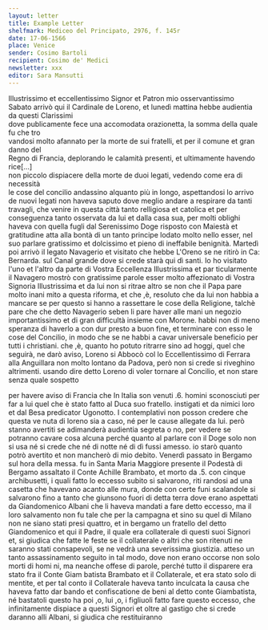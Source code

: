 ```yaml
---
layout: letter
title: Example Letter
shelfmark: Mediceo del Principato, 2976, f. 145r
date: 17-06-1566
place: Venice
sender: Cosimo Bartoli
recipient: Cosimo de' Medici
newsletter: xxx
editor: Sara Mansutti
---
```



Illustrissimo et eccellentissimo Signor et Patron mio osservantissimo  
Sabato arrivò qui il Cardinale de Loreno, et lunedì mattina hebbe audientia da questi Clarissimi  
dove publicamente fece una accomodata orazionetta, la somma della quale fu che tro  
vandosi molto afannato per la morte de sui fratelli, et per il comune et gran danno del  
Regno di Francia, deplorando le calamità presenti, et ultimamente havendo rice[...]  
non piccolo dispiacere della morte de duoi legati, vedendo come era di necessità  
le cose del concilio andassino alquanto più in longo, aspettandosi lo arrivo de nuovi legati
non haveva saputo dove meglio andare a respirare da tanti travagli, che venire in
questa città tanto relligiosa et catolica et per conseguenza tanto osservata da lui et
dalla casa sua, per molti oblighi haveva con quella fugli dal Serenissimo Doge
risposto con Maiestà et gratitudine atta alla bontà di un tanto principe lodato
molto nello esser, nel suo parlare gratissimo et dolcissimo et pieno di ineffabile
benignità. Martedì poi arrivò il legato Navagerio et visitato che hebbe
L'Oreno se ne ritirò in Ca: Bernarda. sul Canal grande dove si crede starà
qui dì santi. Io ho visitato l'uno et l'altro da parte di Vostra Eccellenza Illustrissima et par
ticularmente il Navagero mostrò con gratissime parole esser molto affezionato
di Vostra Signoria Illustrissima et da lui non si ritrae altro se non che il Papa pare molto inani
mito a questa riforma, et che ,è, resoluto che da lui non habbia a mancare se per
questo si hanno a rassettare le cose della Religione, talchè pare che che detto
Navagerio seben li pare haver alle mani un negozio importantissimo et di
gran difficultà insieme con Morone. habbi non di meno speranza di haverlo a con
dur presto a buon fine, et terminare con esso le cose del Concilio, in modo che
se ne habbi a cavar universale beneficio per tutti i christiani. che ,è, quanto
ho potuto ritrarre sino ad hoggi, quel che seguirà, ne darò aviso,
Loreno si Abbocò col lo Eccellentissimo di Ferrara alla Anguillara non molto
lontano da Padova, però non si crede si riveghino altrimenti. usando dire detto
Loreno di voler tornare al Concilio, et non stare senza quale sospetto

per havere aviso di Francia che In Italia son venuti .6. homini sconosciuti per
far a lui quel che è stato fatto al Duca suo fratello. instigati et da nimici loro et
dal Besa predicator Ugonotto. I contemplativi non posson credere che questa ve
nuta di loreno sia a caso, né per le cause allegate da lui. però stanno avertiti
se adimanderà audientia segreta o no, per vedere se potranno cavare cosa
alcuna perché quanto al parlare con il Doge solo non si usa né si crede che
né di notte né di dì fussi amesso. io starò quanto potrò avertito et non
mancherò di mio debito.
Venerdì passato in Bergamo sul hora della messa. fu in Santa Maria Maggiore
presente il Podestà di Bergamo assaltato il Conte Achille Brambato, et morto
da .5. con cinque archibusetti, i quali fatto lo eccesso subito si salvarono, riti
randosi ad una casetta che havevano acanto alle mura, donde con certe funi
scalandole si salvarono fino a tanto che giunsono fuori di detta terra dove
erano aspettati da Giandomenico Albani che li haveva mandati a fare detto
eccesso, ma il loro salvamento non fu tale che per la campagna et sino su quel
di Milano non ne siano stati presi quattro, et in bergamo un fratello del detto
Giandomenico et qui il Padre, il quale era collaterale di questi suoi Signori
et, si giudica che fatte le feste se il collaterale o altri che son ritenuti ne
saranno stati consapevoli, se ne vedrà una severissima giustizia. atteso un tanto
assassinamento seguito in tal modo, dove non erano occorse non solo morti di homi
ni, ma neanche offese di parole, perché tutto il disparere era stato fra il Conte Giam
batista Brambato et il Collaterale, et era stato solo di mentite, et per tal conto il
Collaterale haveva tanto inculcata la causa che haveva fatto dar bando
et confiscatione de beni al detto conte Giambatista, né bastatoli questo ha
poi ,o, lui ,o, i figliuoli fatto fare questo eccesso, che infinitamente dispiace
a questi Signori et oltre al gastigo che si crede daranno alli Albani, si giudica che restituiranno
